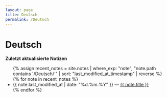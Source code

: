 ```yaml
---
layout: page
title: Deutsch
permalink: /Deutsch
---
```


# Deutsch

<strong>Zuletzt aktualisierte Notizen</strong>
<ul>
  {% assign recent_notes = site.notes 
    | where_exp: "note", "note.path contains '/Deutsch/'"
    | sort: "last_modified_at_timestamp" 
    | reverse %}
  {% for note in recent_notes %}
    <li>
      {{ note.last_modified_at | date: "%d.%m.%Y" }} — 
      <a class="internal-link" href="{{ site.baseurl }}{{ note.url }}">{{ note.title }}</a>
    </li>
  {% endfor %}
</ul>